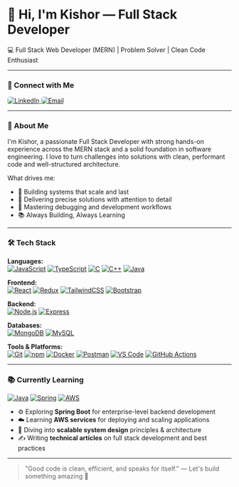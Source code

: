 # 👋 Hi, I'm Kishor — Full Stack Developer

💻 Full Stack Web Developer (MERN) | Problem Solver | Clean Code Enthusiast  

---

### 🔗 Connect with Me

<p align="left">
  <a href="https://www.linkedin.com/in/kishor-nishad-70362724a/" target="_blank">
    <img src="https://skillicons.dev/icons?i=linkedin&color=gray" alt="LinkedIn" style="border-radius: 5px;"/>
  </a>
  <a href="mailto:nishaadk234@gmail.com" target="_blank">
    <img src="https://skillicons.dev/icons?i=gmail&color=gray" alt="Email" style="border-radius: 5px;"/>
  </a>
</p>

---

### 🧠 About Me

I'm Kishor, a passionate Full Stack Developer with strong hands-on experience across the MERN stack and a solid foundation in software engineering. I love to turn challenges into solutions with clean, performant code and well-structured architecture.

What drives me:
- 🧱 Building systems that scale and last
- 🎯 Delivering precise solutions with attention to detail
- 🧪 Mastering debugging and development workflows
- 📚 Always Building, Always Learning

---

### 🛠 Tech Stack

**Languages:**  
[![JavaScript](https://skillicons.dev/icons?i=js)](https://skillicons.dev)
[![TypeScript](https://skillicons.dev/icons?i=ts)](https://skillicons.dev)
[![C](https://skillicons.dev/icons?i=c)](https://skillicons.dev)
[![C++](https://skillicons.dev/icons?i=cpp)](https://skillicons.dev)
[![Java](https://skillicons.dev/icons?i=java)](https://skillicons.dev)

**Frontend:**  
[![React](https://skillicons.dev/icons?i=react)](https://skillicons.dev)
[![Redux](https://skillicons.dev/icons?i=redux)](https://skillicons.dev)
[![TailwindCSS](https://skillicons.dev/icons?i=tailwind)](https://skillicons.dev)
[![Bootstrap](https://skillicons.dev/icons?i=bootstrap)](https://skillicons.dev)

**Backend:**  
[![Node.js](https://skillicons.dev/icons?i=nodejs)](https://skillicons.dev)
[![Express](https://skillicons.dev/icons?i=express)](https://skillicons.dev)

**Databases:**  
[![MongoDB](https://skillicons.dev/icons?i=mongodb)](https://skillicons.dev)
[![MySQL](https://skillicons.dev/icons?i=mysql)](https://skillicons.dev)

**Tools & Platforms:**  
[![Git](https://skillicons.dev/icons?i=git)](https://skillicons.dev)
[![npm](https://skillicons.dev/icons?i=npm)](https://skillicons.dev)
[![Docker](https://skillicons.dev/icons?i=docker)](https://skillicons.dev)
[![Postman](https://skillicons.dev/icons?i=postman)](https://skillicons.dev)
[![VS Code](https://skillicons.dev/icons?i=vscode)](https://skillicons.dev)
[![GitHub Actions](https://skillicons.dev/icons?i=githubactions)](https://skillicons.dev)

---

### 📚 Currently Learning

[![Java](https://skillicons.dev/icons?i=java)](https://skillicons.dev)
[![Spring](https://skillicons.dev/icons?i=spring)](https://skillicons.dev)
[![AWS](https://skillicons.dev/icons?i=aws)](https://skillicons.dev)

- ⚙️ Exploring **Spring Boot** for enterprise-level backend development  
- ☁️ Learning **AWS services** for deploying and scaling applications  
- 🧱 Diving into **scalable system design** principles & architecture  
- ✍️ Writing **technical articles** on full stack development and best practices

---

> "Good code is clean, efficient, and speaks for itself." — Let's build something amazing 🚀
